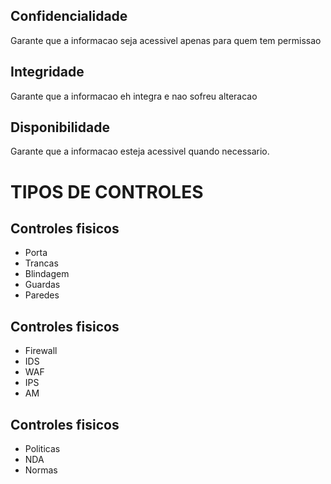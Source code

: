 
## Confidencialidade
Garante que a informacao seja acessivel apenas para quem tem permissao


## Integridade
Garante que a informacao eh integra e nao sofreu alteracao


## Disponibilidade
Garante que a informacao esteja acessivel quando necessario.


# TIPOS DE CONTROLES

## Controles fisicos

- Porta
- Trancas
- Blindagem
- Guardas
- Paredes

## Controles fisicos
- Firewall
- IDS
- WAF
- IPS
- AM
## Controles fisicos
- Politicas
- NDA
- Normas